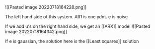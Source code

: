 ![[Pasted image 20220718164228.png]]

The left hand side of this system. AR1 is one ydot. e is noise


If we add u's on the right hand side, we get an [[ARX]] model
![[Pasted image 20220718164342.png]]

If e is gaussian, the solution here is the [[Least squares]] solution
